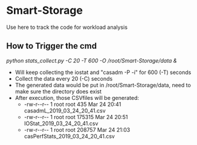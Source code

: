 # Smart-Storage
Use here to track the code for workload analysis 

## How to Trigger the cmd
*python stats_collect.py -C 20 -T 600 -O /root/Smart-Storage/data &*
- Will keep collecting the iostat and "casadm -P -i" for 600 (-T) seconds
- Collect the data every 20 (-C) seconds
- The generated data would be put in /root/Smart-Storage/data, need to make sure the directory does exist
- After execution, those  CSVfiles will be generated:
  - -rw-r--r-- 1 root root    435 Mar 24 20:41 casadmL_2019_03_24_20_41.csv
  - -rw-r--r-- 1 root root 175315 Mar 24 20:51 IOStat_2019_03_24_20_41.csv
  - -rw-r--r-- 1 root root 208757 Mar 24 21:03 casPerfStats_2019_03_24_20_41.csv
